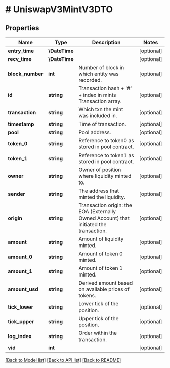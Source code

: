 # # UniswapV3MintV3DTO

## Properties

Name | Type | Description | Notes
------------ | ------------- | ------------- | -------------
**entry_time** | **\DateTime** |  | [optional]
**recv_time** | **\DateTime** |  | [optional]
**block_number** | **int** | Number of block in which entity was recorded. | [optional]
**id** | **string** | Transaction hash + &#39;#&#39; + index in mints Transaction array. | [optional]
**transaction** | **string** | Which txn the mint was included in. | [optional]
**timestamp** | **string** | Time of transaction. | [optional]
**pool** | **string** | Pool address. | [optional]
**token_0** | **string** | Reference to token0 as stored in pool contract. | [optional]
**token_1** | **string** | Reference to token1 as stored in pool contract. | [optional]
**owner** | **string** | Owner of position where liquidity minted to. | [optional]
**sender** | **string** | The address that minted the liquidity. | [optional]
**origin** | **string** | Transaction origin: the EOA (Externally Owned Account) that initiated the transaction. | [optional]
**amount** | **string** | Amount of liquidity minted. | [optional]
**amount_0** | **string** | Amount of token 0 minted. | [optional]
**amount_1** | **string** | Amount of token 1 minted. | [optional]
**amount_usd** | **string** | Derived amount based on available prices of tokens. | [optional]
**tick_lower** | **string** | Lower tick of the position. | [optional]
**tick_upper** | **string** | Upper tick of the position. | [optional]
**log_index** | **string** | Order within the transaction. | [optional]
**vid** | **int** |  | [optional]

[[Back to Model list]](../../README.md#models) [[Back to API list]](../../README.md#endpoints) [[Back to README]](../../README.md)
